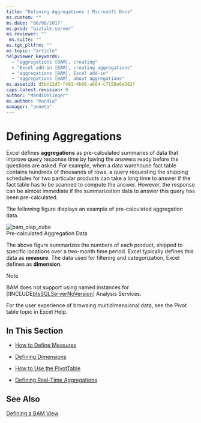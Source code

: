 ```yaml
---
title: "Defining Aggregations | Microsoft Docs"
ms.custom: ""
ms.date: "06/08/2017"
ms.prod: "biztalk-server"
ms.reviewer: ""
 ms.suite: ""
ms.tgt_pltfrm: ""
ms.topic: "article"
helpviewer_keywords: 
  - "aggregations [BAM], creating"
  - "Excel add-in [BAM], creating aggregations"
  - "aggregations [BAM], Excel add-in"
  - "aggregations [BAM], about aggregations"
ms.assetid: d5bf22d5-f491-4b08-a604-c7158e6e282f
caps.latest.revision: 9
author: "MandiOhlinger"
ms.author: "mandia"
manager: "anneta"
---
```

# Defining Aggregations
Excel defines **aggregations** as pre-calculated summaries of data that improve query response time by having the answers ready before the questions are asked. For example, when a data warehouse fact table contains hundreds of thousands of rows, a query requesting the shipping schedules for two particular products can take a long time to answer if the fact table has to be scanned to compute the answer. However, the response can be almost immediate if the summarization data to answer this query has been pre-calculated.  
  
 The following figure displays an example of pre-calculated aggregation data.  
  
 ![](../core/media/bam-olap-cube.gif "bam_olap_cube")  
Pre-calculated Aggregation Data  
  
 The above figure summarizes the numbers of each product, shipped to specific locations over a two-month time period. Excel typically defines this data as **measure**. The data used for filtering and categorization, Excel defines as **dimension**.  
  
> [!NOTE]
>  BAM does not support using named instances for [!INCLUDE[btsSQLServerNoVersion](../includes/btssqlservernoversion-md.md)] Analysis Services.  
  
 For the user experience of browsing multidimensional data, see the Pivot table topic in Excel Help.  
  
## In This Section  
  
-   [How to Define Measures](../core/how-to-define-measures.md)  
  
-   [Defining Dimensions](../core/defining-dimensions.md)  
  
-   [How to Use the PivotTable](../core/how-to-use-the-pivottable.md)  
  
-   [Defining Real-Time Aggregations](../core/defining-real-time-aggregations.md)  
  
## See Also  
 [Defining a BAM View](../core/defining-a-bam-view.md)